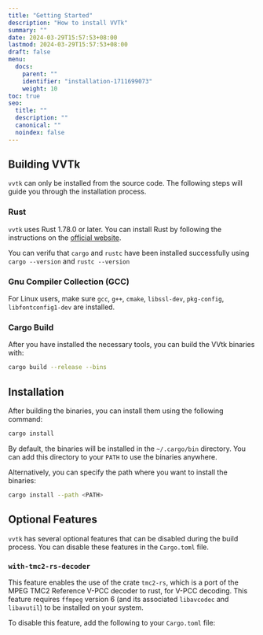 ```yaml
---
title: "Getting Started"
description: "How to install VVTk"
summary: ""
date: 2024-03-29T15:57:53+08:00
lastmod: 2024-03-29T15:57:53+08:00
draft: false
menu:
  docs:
    parent: ""
    identifier: "installation-1711699073"
    weight: 10
toc: true
seo:
  title: ""
  description: ""
  canonical: ""
  noindex: false
---
```


## Building VVTk

`vvtk` can only be installed from the source code. The following steps will guide you through the installation process.

### Rust

`vvtk` uses Rust 1.78.0 or later. You can install Rust by following the instructions on the [official website](https://www.rust-lang.org/tools/install).

You can verifu that `cargo` and `rustc` have been installed successfully using `cargo --version` and `rustc --version`

### Gnu Compiler Collection (GCC)

For Linux users, make sure `gcc`, `g++`, `cmake`, `libssl-dev`, `pkg-config`, `libfontconfig1-dev` are installed.  

### Cargo Build

After you have installed the necessary tools, you can build the VVtk binaries with:

```bash
cargo build --release --bins
```

## Installation 

After building the binaries, you can install them using the following command:

```bash
cargo install
```

By default, the binaries will be installed in the `~/.cargo/bin` directory. You can add this directory to your `PATH` to use the binaries anywhere.

Alternatively, you can specify the path where you want to install the binaries:

```bash
cargo install --path <PATH>
```

## Optional Features

`vvtk` has several optional features that can be disabled during the build process. You can disable these features in the `Cargo.toml` file.

### `with-tmc2-rs-decoder`

This feature enables the use of the crate `tmc2-rs`, which is a port of the MPEG TMC2 Reference V-PCC decoder to rust, for V-PCC decoding.  This feature requires `ffmpeg` version 6 (and its associated `libavcodec` and `libavutil`) to be installed on your system.

To disable this feature, add the following to your `Cargo.toml` file:
